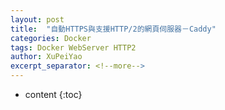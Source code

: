 ```yaml
---
layout: post
title:  "自動HTTPS與支援HTTP/2的網頁伺服器－Caddy"
categories: Docker
tags: Docker WebServer HTTP2
author: XuPeiYao
excerpt_separator: <!--more-->
---
```


- content
{:toc}
